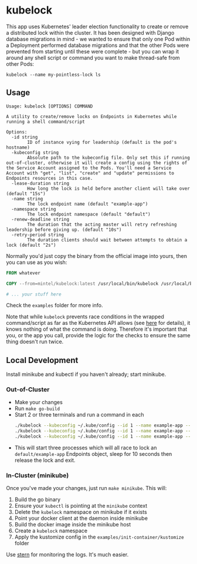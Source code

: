 # kubelock

This app uses Kubernetes' leader election functionality to create or remove a distributed lock within the cluster. It has been designed with Django database migrations in mind - we wanted to ensure that only one Pod within a Deployment performed database migrations and that the other Pods were prevented from starting until these were complete - but you can wrap it around any shell script or command you want to make thread-safe from other Pods:

`kubelock --name my-pointless-lock ls`

## Usage

```
Usage: kubelock [OPTIONS] COMMAND

A utility to create/remove locks on Endpoints in Kubernetes while running a shell command/script

Options:
  -id string
    	ID of instance vying for leadership (default is the pod's hostname)
  -kubeconfig string
    	Absolute path to the kubeconfig file. Only set this if running out-of-cluster, otherwise it will create a config using the rights of the Service Account assigned to the Pods. You'll need a Service Account with "get", "list", "create" and "update" permissions to Endpoints resources in this case.
  -lease-duration string
    	How long the lock is held before another client will take over (default "15s")
  -name string
    	The lock endpoint name (default "example-app")
  -namespace string
    	The lock endpoint namespace (default "default")
  -renew-deadline string
    	The duration that the acting master will retry refreshing leadership before giving up. (default "10s")
  -retry-period string
    	The duration clients should wait between attempts to obtain a lock (default "2s")
```

Normally you'd just copy the binary from the official image into yours, then you can use as you wish:

```Dockerfile
FROM whatever

COPY --from=mintel/kubelock:latest /usr/local/bin/kubelock /usr/local/bin/

# ... your stuff here
```

Check the `examples` folder for more info.

Note that while `kubelock` prevents race conditions in the wrapped command/script as far as the Kubernetes API allows (see [here](https://godoc.org/k8s.io/client-go/tools/leaderelection) for details), it knows nothing of what the command is doing. Therefore it's important that you, or the app you call, provide the logic for the checks to ensure the same thing doesn't run twice.

## Local Development

Install minikube and kubectl if you haven't already; start minikube.

### Out-of-Cluster

* Make your changes
* Run `make go-build`
* Start 2 or three terminals and run a command in each
  ```bash
  ./kubelock --kubeconfig ~/.kube/config --id 1 --name example-app --namespace default sleep 10
  ./kubelock --kubeconfig ~/.kube/config --id 1 --name example-app --namespace default sleep 10
  ./kubelock --kubeconfig ~/.kube/config --id 1 --name example-app --namespace default sleep 10
  ```
* This will start three processes which will all race to lock an `default/example-app` Endpoints object, sleep for 10 seconds then release the lock and exit.

### In-Cluster (minikube)

Once you've made your changes, just run `make minikube`. This will:

1. Build the go binary
1. Ensure your `kubectl` is pointing at the `minikube` context
1. Delete the `kubelock` namespace on minikube if it exists
1. Point your docker client at the daemon inside minikube
1. Build the docker image inside the minikube host
1. Create a `kubelock` namespace
1. Apply the kustomize config in the `examples/init-container/kustomize` folder

Use [stern](https://github.com/wercker/stern) for monitoring the logs. It's much easier.
